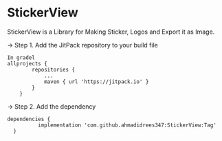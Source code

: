# StickerView
StickerView is a Library for Making Sticker, Logos and Export it as Image.


-> Step 1. Add the JitPack repository to your build file

```
In gradel
allprojects {
		repositories {
			...
			maven { url 'https://jitpack.io' }
		}
	}
```

-> Step 2. Add the dependency

  ```
  dependencies {
	        implementation 'com.github.ahmadidrees347:StickerView:Tag'
	}
  ```
